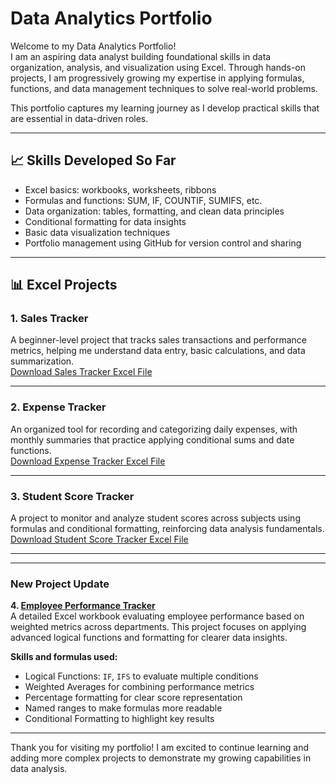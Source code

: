 # Data Analytics Portfolio

Welcome to my Data Analytics Portfolio!  
I am an aspiring data analyst building foundational skills in data organization, analysis, and visualization using Excel. Through hands-on projects, I am progressively growing my expertise in applying formulas, functions, and data management techniques to solve real-world problems.  

This portfolio captures my learning journey as I develop practical skills that are essential in data-driven roles.

---

## 📈 Skills Developed So Far

- Excel basics: workbooks, worksheets, ribbons  
- Formulas and functions: SUM, IF, COUNTIF, SUMIFS, etc.  
- Data organization: tables, formatting, and clean data principles  
- Conditional formatting for data insights  
- Basic data visualization techniques  
- Portfolio management using GitHub for version control and sharing

---

## 📊 Excel Projects

### 1. Sales Tracker
A beginner-level project that tracks sales transactions and performance metrics, helping me understand data entry, basic calculations, and data summarization.  
[Download Sales Tracker Excel File](https://github.com/thekevkaiz/data-analytics-portfolio/raw/refs/heads/main/01-sales-tracker/sales-tracker-beginner.xlsx)

---

### 2. Expense Tracker
An organized tool for recording and categorizing daily expenses, with monthly summaries that practice applying conditional sums and date functions.  
[Download Expense Tracker Excel File](https://github.com/thekevkaiz/data-analytics-portfolio/raw/refs/heads/main/02-expense-tracker/expense-tracker.xlsx)

---

### 3. Student Score Tracker
A project to monitor and analyze student scores across subjects using formulas and conditional formatting, reinforcing data analysis fundamentals.  
[Download Student Score Tracker Excel File](https://github.com/thekevkaiz/data-analytics-portfolio/raw/refs/heads/main/03-student-score-tracker/student-score-tracker.xlsx)

---
---

### New Project Update

**4. [Employee Performance Tracker](https://github.com/thekevkaiz/data-analytics-portfolio/raw/refs/heads/main/04-employee-performance-tracker/employee-performance-tracker.xlsx)**  
A detailed Excel workbook evaluating employee performance based on weighted metrics across departments. This project focuses on applying advanced logical functions and formatting for clearer data insights.  

**Skills and formulas used:**  
- Logical Functions: `IF`, `IFS` to evaluate multiple conditions  
- Weighted Averages for combining performance metrics  
- Percentage formatting for clear score representation  
- Named ranges to make formulas more readable  
- Conditional Formatting to highlight key results  

---


Thank you for visiting my portfolio! I am excited to continue learning and adding more complex projects to demonstrate my growing capabilities in data analysis.

